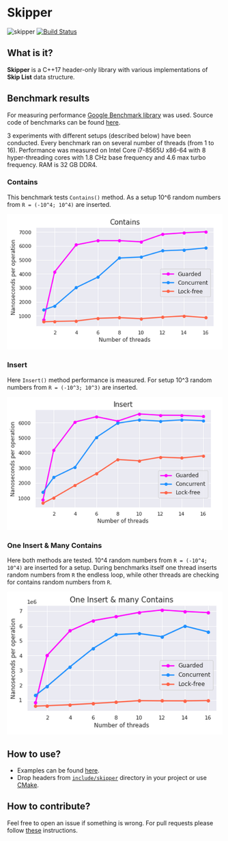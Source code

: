 # Skipper
![skipper](https://github.com/TmLev/skipper/workflows/skipper/badge.svg)
[![Build Status](https://travis-ci.com/TmLev/skipper.svg?branch=master)](https://travis-ci.com/TmLev/skipper)

## What is it?

__Skipper__ is a C++17 header-only library with various implementations of __Skip List__ data structure.

## Benchmark results

For measuring performance [Google Benchmark library](https://github.com/google/benchmark) was used. Source code of benchmarks can be found [here](https://github.com/TmLev/skipper/tree/master/benchmarks).

3 experiments with different setups (described below) have been conducted. Every benchmark ran on several number of threads (from 1 to 16). Performance was measured on Intel Core i7-8565U x86-64 with 8 hyper-threading cores with 1.8 CHz base frequency and 4.6 max turbo frequency. RAM is 32 GB DDR4.

### Contains
This benchmark tests `Contains()` method. As a setup 10^6 random numbers from `R = (-10^4; 10^4)` are inserted. 

![Contains benchmark graph](docs/images/contains.png)

### Insert
Here `Insert()` method performance is measured. For setup 10^3 random numbers from `R = (-10^3; 10^3)` are inserted.

![Insert benchmark graph](docs/images/insert.png)

### One Insert & Many Contains
Here both methods are tested. 10^4 random numbers from `R = (-10^4; 10^4)` are inserted for a setup. During benchmarks itself one thread inserts random numbers from `R` the endless loop, while other threads are checking for contains random numbers from `R`.

![One Insert & Many Contains benchmark graph](docs/images/one_insert_many_contains.png)

## How to use?

* Examples can be found [here](docs/examples.md).
* Drop headers from [`include/skipper`](include/skipper) directory in your project or use [CMake](docs/cmake.md).

## How to contribute?

Feel free to open an issue if something is wrong. 
For pull requests please follow [these](docs/contributing.md) instructions.
